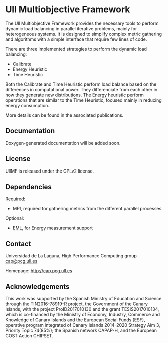 Ull Multiobjective Framework 
==========================
The Ull Multiobjective Framework provides the necessary tools to perform 
dynamic load balancing in parallel iterative problems, mainly for heterogeneous systems. It is designed to simplify
complex metric gathering and algorithms with a simple interface that require few lines of code.

There are three implemented strategies to perform the dynamic load balancing:

* Calibrate
* Energy Heuristic
* Time Heuristic

Both the Calibrate and Time Heuristic perform load balance based on the differences in computational power.
They differenciate from each other in how they generate new distributions.
The Energy heuristic perform operations that are similar to the Time Heuristic, focused mainly in reducing energy
consumption.

More details can be found in the associated publications.

Documentation
-------------

Doxygen-generated documentation will be added soon.

License
-------
UllMF is released under the GPLv2 license.

Dependencies
------------
Required:
* MPI, required for gathering metrics from the different parallel processes. 

Optional:
* [EML](https://github.com/HPC-ULL/eml), for Energy measurement support

Contact
-------
Universidad de La Laguna, High Performance Computing group <cap@pcg.ull.es>

Homepage: http://cap.pcg.ull.es

Acknowledgements
----------------

This work was supported by the Spanish Ministry of Education and Science through
the TIN2016-78919-R project, the Government of the Canary Islands,
with the project ProID2017010130 and the grant TESIS2017010134, which is
co-financed by the Ministry of Economy, Industry, Commerce and Knowledge of Canary Islands and 
the European Social Funds (ESF), operative program integrated of Canary Islands 2014-2020
Strategy Aim 3, Priority Topic 74(85\%); the Spanish network CAPAP-H, and the European COST Action CHIPSET.


